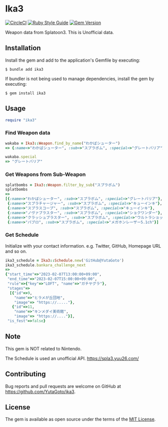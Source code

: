# Ika3

[![CircleCI](https://dl.circleci.com/status-badge/img/gh/YutaGoto/ika3/tree/main.svg?style=svg)](https://dl.circleci.com/status-badge/redirect/gh/YutaGoto/ika3/tree/main)
[![Ruby Style Guide](https://img.shields.io/badge/code_style-rubocop-brightgreen.svg)](https://github.com/rubocop/rubocop)
[![Gem Version](https://badge.fury.io/rb/ika3.svg)](https://badge.fury.io/rb/ika3)

Weapon data from Splatoon3. This is Unofficial data.

## Installation

Install the gem and add to the application's Gemfile by executing:

    $ bundle add ika3

If bundler is not being used to manage dependencies, install the gem by executing:

    $ gem install ika3

## Usage

```ruby
require "ika3"
```

### Find Weapon data

```ruby
wakaba = Ika3::Weapon.find_by_name("わかばシューター")
=> {:name=>"わかばシューター", :sub=>"スプラボム", :special=>"グレートバリア"}

wakaba.special
=> "グレートバリア"
```

### Get Weapons from Sub-Weapon

```ruby
splatbombs = Ika3::Weapon.filter_by_sub("スプラボム")
splatbombs
=>
[{:name=>"わかばシューター", :sub=>"スプラボム", :special=>"グレートバリア"},
 {:name=>"スプラチャージャー", :sub=>"スプラボム", :special=>"キューインキ"},
 {:name=>"スプラスコープ", :sub=>"スプラボム", :special=>"キューインキ"},
 {:name=>"ノヴァブラスター", :sub=>"スプラボム", :special=>"ショクワンダー"},
 {:name=>"クラッシュブラスター", :sub=>"スプラボム", :special=>"ウルトラショット"},
 {:name=>"パブロ", :sub=>"スプラボム", :special=>"メガホンレーザー5.1ch"}]
```

### Get Schedule

Initialize with your contact information. e.g. Twitter, GitHub, Homepage URL and so on.

```ruby
ika3_schedule = Ika3::Schedule.new('GitHub@YutaGoto')
ika3_schedule.bankara_challenge_next
=>
{"start_time"=>"2023-02-07T13:00:00+09:00",
 "end_time"=>"2023-02-07T15:00:00+09:00",
 "rule"=>{"key"=>"LOFT", "name"=>"ガチヤグラ"},
 "stages"=>
  [{"id"=>9,
    "name"=>"ヒラメが丘団地",
    "image"=> "https://....."},
   {"id"=>11,
    "name"=>"キンメダイ美術館",
    "image"=> "https://...."}],
 "is_fest"=>false}
```

## Note

This gem is NOT related to Nintendo.

The Schedule is used an unofficial API. <https://spla3.yuu26.com/>

## Contributing

Bug reports and pull requests are welcome on GitHub at https://github.com/YutaGoto/ika3.

## License

The gem is available as open source under the terms of the [MIT License](https://opensource.org/licenses/MIT).
